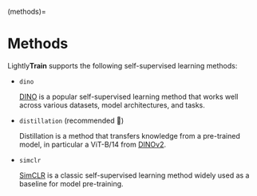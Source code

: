 (methods)=

# Methods

Lightly**Train** supports the following self-supervised learning methods:

- `dino`

  [DINO](https://arxiv.org/abs/2104.14294) is a popular self-supervised learning
  method that works well across various datasets, model architectures, and tasks.

- `distillation` (recommended 🚀)

  Distillation is a method that transfers knowledge from a pre-trained model, in particular a ViT-B/14 from [DINOv2](https://arxiv.org/pdf/2304.07193).

- `simclr`

  [SimCLR](https://arxiv.org/abs/2002.05709) is a classic self-supervised learning
  method widely used as a baseline for model pre-training.
